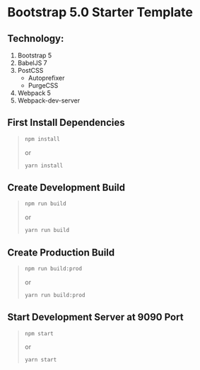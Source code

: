 # Bootstrap 5.0 Starter Template

## Technology:

1. Bootstrap 5
1. BabelJS 7
1. PostCSS
    - Autoprefixer
    - PurgeCSS
1. Webpack 5
1. Webpack-dev-server

## First Install Dependencies

> ```sh
> npm install
> ```
>
> or
>
> ```sh
> yarn install
> ```

## Create Development Build

> ```sh
> npm run build
> ```
>
> or
>
> ```sh
> yarn run build
> ```

## Create Production Build

> ```sh
> npm run build:prod
> ```
>
> or
>
> ```sh
> yarn run build:prod
> ```

## Start Development Server at 9090 Port

> ```sh
> npm start
> ```
>
> or
>
> ```sh
> yarn start
> ```
